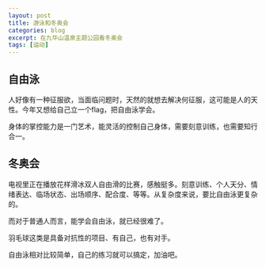 ```yaml
---
layout: post
title: 游泳和冬奥会
categories: blog
excerpt: 在九华山温泉主题公园看冬奥会
tags: [运动]
---
```

## 自由泳

人好像有一种征服欲，当面临问题时，天然的就想去解决何征服，这可能是人的天性。今年又想给自己立一个flag，把自由泳学会。

身体的掌控能力是一门艺术，能灵活的控制自己身体，需要刻意训练，也需要知行合一。

## 冬奥会

电视里正在播放花样滑冰双人自由滑的比赛，感触挺多。刻意训练、个人天分、情绪表达、临场状态、出场顺序、配合度、等等。从复杂度来说，要比自由泳更复杂的。

而对于普通人而言，能学会自由泳，就已经很难了。

羽毛球这类是具备对抗性的项目、有自己，也有对手。

自由泳相对比较简单，自己的练习就可以搞定，加油吧。
